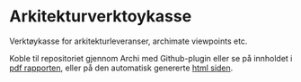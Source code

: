 # Arkitekturverktoykasse
Verktøykasse for arkitekturleveranser, archimate viewpoints etc.

Koble til repositoriet gjennom Archi med Github-plugin eller se på innholdet i [pdf rapporten](https://github.com/hdir/Arkitekturverktoykasse/blob/gh-pages/Arkitekturverkt%3F%3Fykasse.pdf), eller på den automatisk genererte [html siden](https://hdir.github.io/Arkitekturverktoykasse/).
